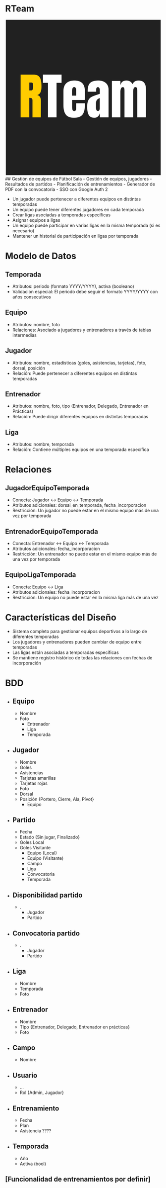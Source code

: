 # RTeam
<div align="center"><img src="https://github.com/rubenalsasua/RTeam/blob/main/static/icons/RTeam.png"></div>
## Gestión de equipos de Fútbol Sala
- Gestión de equipos, jugadores
- Resultados de partidos
- Planificación de entrenamientos
- Generador de PDF con la convocatoria
- SSO con Google Auth 2

- Un jugador puede pertenecer a diferentes equipos en distintas temporadas
- Un equipo puede tener diferentes jugadores en cada temporada
- Crear ligas asociadas a temporadas específicas
- Asignar equipos a ligas
- Un equipo puede participar en varias ligas en la misma temporada (si es necesario)
- Mantener un historial de participación en ligas por temporada

# Modelo de Datos
## Temporada
- Atributos: periodo (formato YYYY/YYYY), activa (booleano)
- Validación especial: El periodo debe seguir el formato YYYY/YYYY con años consecutivos
## Equipo
- Atributos: nombre, foto
- Relaciones: Asociado a jugadores y entrenadores a través de tablas intermedias
## Jugador
- Atributos: nombre, estadísticas (goles, asistencias, tarjetas), foto, dorsal, posición
- Relación: Puede pertenecer a diferentes equipos en distintas temporadas
## Entrenador
- Atributos: nombre, foto, tipo (Entrenador, Delegado, Entrenador en Prácticas)
- Relación: Puede dirigir diferentes equipos en distintas temporadas
## Liga
- Atributos: nombre, temporada
- Relación: Contiene múltiples equipos en una temporada específica
# Relaciones
## JugadorEquipoTemporada
- Conecta: Jugador ↔ Equipo ↔ Temporada
- Atributos adicionales: dorsal_en_temporada, fecha_incorporacion
- Restricción: Un jugador no puede estar en el mismo equipo más de una vez por temporada
## EntrenadorEquipoTemporada
- Conecta: Entrenador ↔ Equipo ↔ Temporada
- Atributos adicionales: fecha_incorporacion
- Restricción: Un entrenador no puede estar en el mismo equipo más de una vez por temporada
## EquipoLigaTemporada
- Conecta: Equipo ↔ Liga
- Atributos adicionales: fecha_incorporacion
- Restricción: Un equipo no puede estar en la misma liga más de una vez
# Características del Diseño
- Sistema completo para gestionar equipos deportivos a lo largo de diferentes temporadas
- Los jugadores y entrenadores pueden cambiar de equipo entre temporadas
- Las ligas están asociadas a temporadas específicas
- Se mantiene registro histórico de todas las relaciones con fechas de incorporación
# BDD
- Equipo
    - 
    - Nombre
    - Foto
        - Entrenador
        - Liga
        - Temporada
- Jugador
    -
    - Nombre
    - Goles
    - Asistencias
    - Tarjetas amarillas
    - Tarjetas rojas
    - Foto
    - Dorsal
    - Posición {Portero, Cierre, Ala, Pívot}
        - Equipo
- Partido
    -
    - Fecha
    - Estado {Sin jugar, Finalizado}
    - Goles Local
    - Goles Visitante
        - Equipo (Local)
        - Equipo (Visitante)
        - Campo
        - Liga
        - Convocatoria
        - Temporada
- Disponibilidad partido
    - 
    - .
        - Jugador
        - Partido
- Convocatoria partido
    - 
    - .
        - Jugador
        - Partido
- Liga
    -
    - Nombre
    - Temporada
    - Foto
- Entrenador
    -
    - Nombre
    - Tipo {Entrenador, Delegado, Entrenador en prácticas}
    - Foto
- Campo
    -
    - Nombre
- Usuario
    -
    - ...
    - Rol {Admin, Jugador}
- Entrenamiento
    -
    - Fecha
    - Plan
    - Asistencia ????
- Temporada
    -
    - Año
    - Activa (bool)
## [Funcionalidad de entrenamientos por definir]
